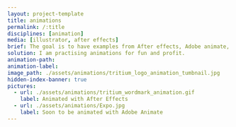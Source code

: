 ```yaml
---
layout: project-template
title: animations
permalink: /:title
disciplines: [animation]
media: [illustrator, after effects]
brief: The goal is to have examples from After effects, Adobe animate, CSS, JS etc
solution: I am practising animations for fun and profit.
animation-path:
animation-label:
image_path: ./assets/animations/tritium_logo_animation_tumbnail.jpg
hidden-index-banner: true
pictures:
  - url: ./assets/animations/tritium_wordmark_animation.gif
    label: Animated with After Effects
  - url: ./assets/animations/Expo.jpg
    label: Soon to be animated with Adobe Animate   
---
```

